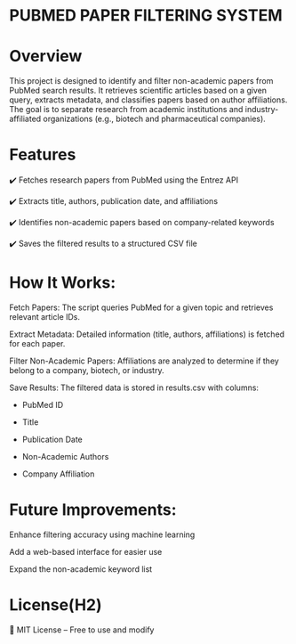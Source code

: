 # PUBMED PAPER FILTERING SYSTEM 


# Overview 

This project is designed to identify and filter non-academic papers from PubMed search results. It retrieves scientific articles based on a given query, extracts metadata, and classifies papers based on author affiliations. The goal is to separate research from academic institutions and industry-affiliated organizations (e.g., biotech and pharmaceutical companies).

# Features 

✔️ Fetches research papers from PubMed using the Entrez API

✔️ Extracts title, authors, publication date, and affiliations

✔️ Identifies non-academic papers based on company-related keywords

✔️ Saves the filtered results to a structured CSV file


# How It Works: 

Fetch Papers: The script queries PubMed for a given topic and retrieves relevant article IDs.

Extract Metadata: Detailed information (title, authors, affiliations) is fetched for each paper.

Filter Non-Academic Papers: Affiliations are analyzed to determine if they belong to a company, biotech, or industry.

Save Results: The filtered data is stored in results.csv with columns:

- PubMed ID

- Title

- Publication Date

- Non-Academic Authors

- Company Affiliation

# Future Improvements:

Enhance filtering accuracy using machine learning

Add a web-based interface for easier use

Expand the non-academic keyword list


# License(H2)

📜 MIT License – Free to use and modify
